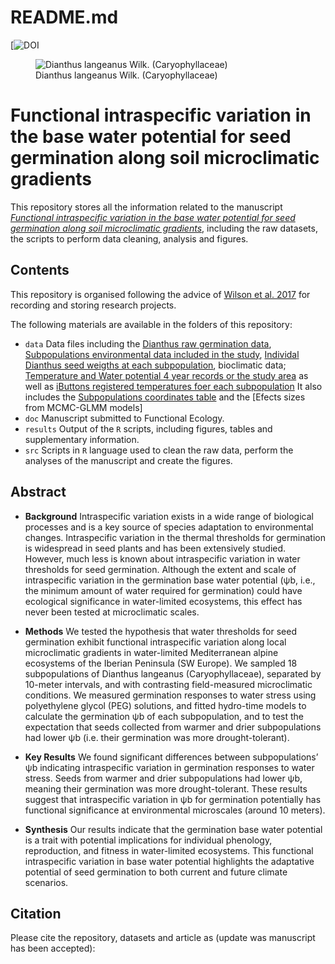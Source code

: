 README.md
================

\[![DOI](add%20zenodo%20link%20once%20paper%20is%20accepted)

<figure>
<img src="Dianthuslangeanus.jpg"
alt="Dianthus langeanus Wilk. (Caryophyllaceae)" />
<figcaption aria-hidden="true">Dianthus langeanus Wilk.
(Caryophyllaceae)</figcaption>
</figure>

# Functional intraspecific variation in the base water potential for seed germination along soil microclimatic gradients

This repository stores all the information related to the manuscript
[*Functional intraspecific variation in the base water potential for
seed germination along soil microclimatic
gradients*](add%20doi%20once%20published), including the raw datasets,
the scripts to perform data cleaning, analysis and figures.

## Contents

This repository is organised following the advice of [Wilson et
al. 2017](https://doi.org/10.1371/journal.pcbi.1005510) for recording
and storing research projects.

The following materials are available in the folders of this repository:

- `data` Data files including the [Dianthus raw germination
  data](https://github.com/clara-espinosa/Dianthus_PEG/blob/main/data/dianthus_germ_data.csv),
  [Subpopulations environmental data included in the
  study](https://github.com/clara-espinosa/Dianthus_PEG/blob/main/data/Dianthus_header.csv),
  [Individal Dianthus seed weigths at each
  subpopulation](https://github.com/clara-espinosa/Dianthus_PEG/blob/main/data/ind_seeds_weight.csv),
  bioclimatic data; [Temperature and Water potential 4 year records or
  the study
  area](https://github.com/clara-espinosa/Dianthus_PEG/blob/main/data/wp_villa_2020_2024.csv)
  as well as [iButtons registered temperatures foer each
  subpopulation](https://github.com/clara-espinosa/Dianthus_PEG/blob/main/data/temperature_ibuttons.csv)
  It also includes the [Subpopulations coordinates
  table](https://github.com/clara-espinosa/Dianthus_PEG/blob/main/data/ibuttons%20plots%20coordinates.csv)
  and the \[Efects sizes from MCMC-GLMM models\]
- `doc` Manuscript submitted to Functional Ecology.
- `results` Output of the `R` scripts, including figures, tables and
  supplementary information.
- `src` Scripts in `R` language used to clean the raw data, perform the
  analyses of the manuscript and create the figures.

## Abstract

- **Background** Intraspecific variation exists in a wide range of
  biological processes and is a key source of species adaptation to
  environmental changes. Intraspecific variation in the thermal
  thresholds for germination is widespread in seed plants and has been
  extensively studied. However, much less is known about intraspecific
  variation in water thresholds for seed germination. Although the
  extent and scale of intraspecific variation in the germination base
  water potential (ψb, i.e., the minimum amount of water required for
  germination) could have ecological significance in water-limited
  ecosystems, this effect has never been tested at microclimatic
  scales.  

- **Methods** We tested the hypothesis that water thresholds for seed
  germination exhibit functional intraspecific variation along local
  microclimatic gradients in water-limited Mediterranean alpine
  ecosystems of the Iberian Peninsula (SW Europe). We sampled 18
  subpopulations of Dianthus langeanus (Caryophyllaceae), separated by
  10-meter intervals, and with contrasting field-measured microclimatic
  conditions. We measured germination responses to water stress using
  polyethylene glycol (PEG) solutions, and fitted hydro-time models to
  calculate the germination ψb of each subpopulation, and to test the
  expectation that seeds collected from warmer and drier subpopulations
  had lower ψb (i.e. their germination was more drought-tolerant).

- **Key Results** We found significant differences between
  subpopulations’ ψb indicating intraspecific variation in germination
  responses to water stress. Seeds from warmer and drier subpopulations
  had lower ψb, meaning their germination was more drought-tolerant.
  These results suggest that intraspecific variation in ψb for
  germination potentially has functional significance at environmental
  microscales (around 10 meters).

- **Synthesis** Our results indicate that the germination base water
  potential is a trait with potential implications for individual
  phenology, reproduction, and fitness in water-limited ecosystems. This
  functional intraspecific variation in base water potential highlights
  the adaptative potential of seed germination to both current and
  future climate scenarios.

## Citation

Please cite the repository, datasets and article as (update was
manuscript has been accepted):
